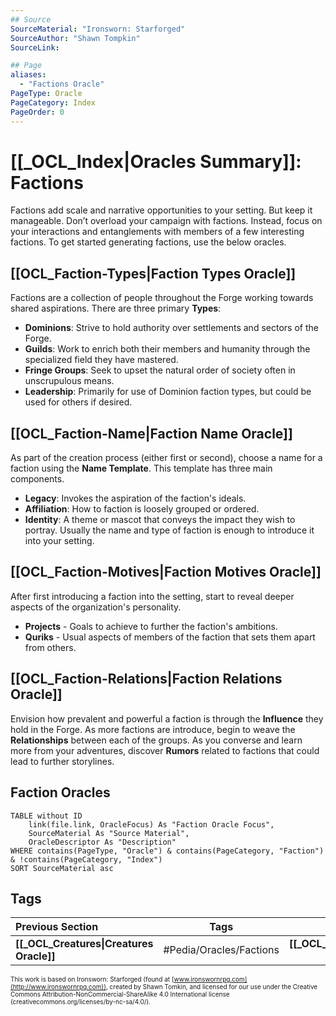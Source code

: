 ```yaml
---
## Source
SourceMaterial: "Ironsworn: Starforged"
SourceAuthor: "Shawn Tompkin"
SourceLink: 

## Page
aliases:
  - "Factions Oracle"
PageType: Oracle
PageCategory: Index
PageOrder: 0
---
```

# [[_OCL_Index|Oracles Summary]]: Factions
Factions add scale and narrative opportunities to your setting. But keep it manageable. Don’t overload your campaign with factions. Instead, focus on your interactions and entanglements with members of a few interesting factions. To get started generating factions, use the below oracles.

## [[OCL_Faction-Types|Faction Types Oracle]]
Factions are a collection of people throughout the Forge working towards shared aspirations. There are three primary **Types**:
- **Dominions**: Strive to hold authority over settlements and sectors of the Forge.
- **Guilds**: Work to enrich both their members and humanity through the specialized field they have mastered.
- **Fringe Groups**: Seek to upset the natural order of society often in unscrupulous means.
- **Leadership**: Primarily for use of Dominion faction types, but could be used for others if desired.

## [[OCL_Faction-Name|Faction Name Oracle]]
As part of the creation process (either first or second), choose a name for a faction using the **Name Template**. This template has three main components.
- **Legacy**: Invokes the aspiration of the faction's ideals.
- **Affiliation**: How to faction is loosely grouped or ordered.
- **Identity**: A theme or mascot that conveys the impact they wish to portray.
Usually the name and type of faction is enough to introduce it into your setting.

## [[OCL_Faction-Motives|Faction Motives Oracle]]
After first introducing a faction into the setting, start to reveal deeper aspects of the organization's personality.
- **Projects** - Goals to achieve to further the faction's ambitions.
- **Quriks** - Usual aspects of members of the faction that sets them apart from others.

## [[OCL_Faction-Relations|Faction Relations Oracle]]
Envision how prevalent and powerful a faction is through the **Influence** they hold in the Forge. As more factions are introduce, begin to weave the **Relationships** between each of the groups. As you converse and learn more from your adventures, discover **Rumors** related to factions that could lead to further storylines.

## Faction Oracles

```dataview
TABLE without ID
	link(file.link, OracleFocus) As "Faction Oracle Focus",
	SourceMaterial As "Source Material",
	OracleDescriptor As "Description"
WHERE contains(PageType, "Oracle") & contains(PageCategory, "Faction") & !contains(PageCategory, "Index")
SORT SourceMaterial asc
```

## Tags
| Previous Section | Tags | Next Section | 
| :--- | :---: | ---: |
| **[[_OCL_Creatures\|Creatures Oracle]]** | #Pedia/Oracles/Factions | **[[_OCL_Derelicts\|Derelicts Oracle]]** |

<font size=-2>This work is based on Ironsworn: Starforged (found at [www.ironswornrpg.com](http://www.ironswornrpg.com)), created by Shawn Tomkin, and licensed for our use under the Creative Commons Attribution-NonCommercial-ShareAlike 4.0 International license  (creativecommons.org/licenses/by-nc-sa/4.0/).</font>